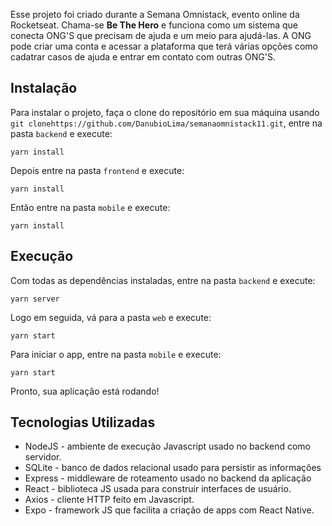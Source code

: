 Esse projeto foi criado durante a Semana Omnistack, evento online da Rocketseat. Chama-se <strong>Be The Hero</strong> e funciona como um sistema
que conecta ONG'S que precisam de ajuda e um meio para ajudá-las. A ONG pode criar uma conta e acessar a plataforma que terá várias opções como cadatrar casos de ajuda e entrar 
em contato com outras ONG'S.

## Instalação

Para instalar o projeto, faça o clone do repositório em sua máquina usando `git clonehttps://github.com/DanubioLima/semanaomnistack11.git`, entre na pasta `backend` e execute:

`yarn install`

Depois entre na pasta `frontend` e execute:

`yarn install`

Então entre na pasta `mobile` e execute:

`yarn install`

## Execução

Com todas as dependências instaladas, entre na pasta `backend` e execute:

`yarn server`

Logo em seguida, vá para a pasta `web` e execute:

`yarn start`

Para iniciar o app, entre na pasta `mobile` e execute:

`yarn start`

Pronto, sua aplicação está rodando!

## Tecnologias Utilizadas

* NodeJS - ambiente de execução Javascript usado no backend como servidor.
* SQLite - banco de dados relacional usado para persistir as informações
* Express - middleware de roteamento usado no backend da aplicação
* React - biblioteca JS usada para construir interfaces de usuário.
* Axios - cliente HTTP feito em Javascript.
* Expo - framework JS que facilita a criação de apps com React Native.

